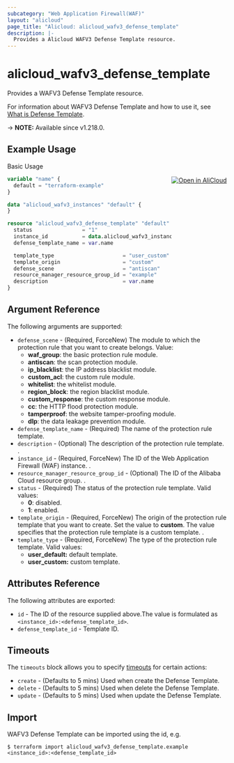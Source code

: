 ```yaml
---
subcategory: "Web Application Firewall(WAF)"
layout: "alicloud"
page_title: "Alicloud: alicloud_wafv3_defense_template"
description: |-
  Provides a Alicloud WAFV3 Defense Template resource.
---
```


# alicloud_wafv3_defense_template

Provides a WAFV3 Defense Template resource. 

For information about WAFV3 Defense Template and how to use it, see [What is Defense Template](https://www.alibabacloud.com/help/en/web-application-firewall/latest/api-waf-openapi-2021-10-01-createdefensetemplate).

-> **NOTE:** Available since v1.218.0.

## Example Usage
<div class="oics-button" style="float: right;margin: 0 0 -40px 0;">
  <a href="https://api.aliyun.com/api-tools/terraform?resource=alicloud_wafv3_defense_template&exampleId=4885bb2d-ced3-0337-0228-cfd2963930d65749a9f7&activeTab=example&spm=docs.r.wafv3_defense_template.0.4885bb2dce" target="_blank">
    <img alt="Open in AliCloud" src="https://img.alicdn.com/imgextra/i1/O1CN01hjjqXv1uYUlY56FyX_!!6000000006049-55-tps-254-36.svg" style="max-height: 44px; margin: 32px auto; max-width: 100%;">
  </a>
</div>

Basic Usage

```terraform
variable "name" {
  default = "terraform-example"
}

data "alicloud_wafv3_instances" "default" {
}

resource "alicloud_wafv3_defense_template" "default" {
  status                = "1"
  instance_id           = data.alicloud_wafv3_instances.default.ids.0
  defense_template_name = var.name

  template_type                      = "user_custom"
  template_origin                    = "custom"
  defense_scene                      = "antiscan"
  resource_manager_resource_group_id = "example"
  description                        = var.name
}
```

## Argument Reference

The following arguments are supported:
* `defense_scene` - (Required, ForceNew) The module to which the protection rule that you want to create belongs. Value:
  - **waf_group**: the basic protection rule module.
  - **antiscan**: the scan protection module.
  - **ip_blacklist**: the IP address blacklist module.
  - **custom_acl**: the custom rule module.
  - **whitelist**: the whitelist module.
  - **region_block**: the region blacklist module.
  - **custom_response**: the custom response module.
  - **cc**: the HTTP flood protection module.
  - **tamperproof**: the website tamper-proofing module.
  - **dlp**: the data leakage prevention module.
* `defense_template_name` - (Required) The name of the protection rule template.
* `description` - (Optional) The description of the protection rule template. .
* `instance_id` - (Required, ForceNew) The ID of the Web Application Firewall (WAF) instance. .
* `resource_manager_resource_group_id` - (Optional) The ID of the Alibaba Cloud resource group. .
* `status` - (Required) The status of the protection rule template. Valid values:
  - **0**: disabled.
  - **1**: enabled.
* `template_origin` - (Required, ForceNew) The origin of the protection rule template that you want to create. Set the value to **custom**. The value specifies that the protection rule template is a custom template. .
* `template_type` - (Required, ForceNew) The type of the protection rule template. Valid values:
  - **user_default:** default template.
  - **user_custom:** custom template.

## Attributes Reference

The following attributes are exported:
* `id` - The ID of the resource supplied above.The value is formulated as `<instance_id>:<defense_template_id>`.
* `defense_template_id` - Template ID.

## Timeouts

The `timeouts` block allows you to specify [timeouts](https://www.terraform.io/docs/configuration-0-11/resources.html#timeouts) for certain actions:
* `create` - (Defaults to 5 mins) Used when create the Defense Template.
* `delete` - (Defaults to 5 mins) Used when delete the Defense Template.
* `update` - (Defaults to 5 mins) Used when update the Defense Template.

## Import

WAFV3 Defense Template can be imported using the id, e.g.

```shell
$ terraform import alicloud_wafv3_defense_template.example <instance_id>:<defense_template_id>
```